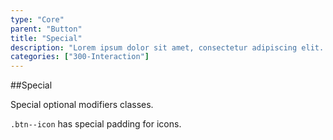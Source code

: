 ```yaml
---
type: "Core"
parent: "Button"
title: "Special"
description: "Lorem ipsum dolor sit amet, consectetur adipiscing elit. Nunc tempus laoreet leo sit amet iaculis."
categories: ["300-Interaction"]
---
```


##Special

Special optional modifiers classes.

`.btn--icon` has special padding for icons.

<demo>
  <demovanilla src="inline/demo/button/special">
  </demovanilla>
</demo>
